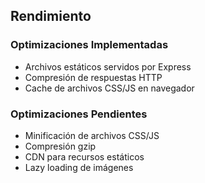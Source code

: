 ## Rendimiento

### Optimizaciones Implementadas
- Archivos estáticos servidos por Express
- Compresión de respuestas HTTP
- Cache de archivos CSS/JS en navegador

### Optimizaciones Pendientes
- Minificación de archivos CSS/JS
- Compresión gzip
- CDN para recursos estáticos
- Lazy loading de imágenes
